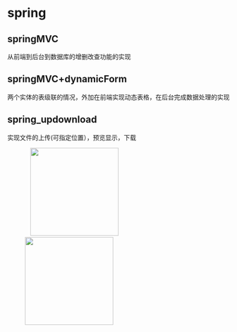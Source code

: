 # spring

## springMVC
从前端到后台到数据库的增删改查功能的实现

## springMVC+dynamicForm
两个实体的表级联的情况，外加在前端实现动态表格，在后台完成数据处理的实现

## spring_updownload
实现文件的上传(可指定位置），预览显示，下载

<figure class="half">
    <img src="https://github.com/itOcean/spring/images/redpocket.jpg" width="200" style="display: inline-block"/>
    <img src="https://github.com/itOcean/spring/images/alipay.jpg" width="200" style="display: inline-block"/>
</figure>
